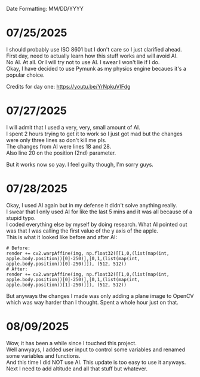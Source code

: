 Date Formatting: MM/DD/YYYY

# 07/25/2025
I should probably use ISO 8601 but I don't care so I just clarified ahead.<br />
First day, need to actually learn how this stuff works and will avoid AI.<br />
No AI. At all. Or I will try not to use AI. I swear I won't lie if I do.<br />
Okay, I have decided to use Pymunk as my physics engine becaues it's a popular choice.

Credits for day one: https://youtu.be/YrNpkuVIFdg

# 07/27/2025

I will admit that I used a very, very, small amount of AI.<br />
I spent 2 hours trying to get it to work so I just got mad
but the changes were only three lines so don't kill me pls.<br />
The changes from AI were lines 18 and 28.<br />
Also line 20 on the position (2nd) parameter.

But it works now so yay. I feel guilty though, I'm sorry guys.

# 07/28/2025

Okay, I used AI again but in my defense it didn't solve anything really.<br />
I swear that I only used AI for like the last 5 mins and it was all because of a stupid typo.<br />
I coded everything else by myself by doing research. What AI pointed out was that I was calling the first value of the y axis of the apple.<br />
This is what it looked like before and after AI:
```
# Before:
render += cv2.warpAffine(img, np.float32([[1,0,(list(map(int, apple.body.position))[0]-250)],[0,1,(list(map(int, apple.body.position))[0]-250)]]), (512, 512))
# After:
render += cv2.warpAffine(img, np.float32([[1,0,(list(map(int, apple.body.position))[0]-250)],[0,1,(list(map(int, apple.body.position))[1]-250)]]), (512, 512))
```
But anyways the changes I made was only adding a plane image to OpenCV which was way harder than I thought. Spent a whole hour just on that.

# 08/09/2025

Wow, it has been a while since I touched this project.<br />
Well anwyays, I added user input to control some variables and renamed some variables and functions.<br />
And this time I did NOT use AI. This update is too easy to use it anyways.<br />
Next I need to add altitude and all that stuff but whatever.
